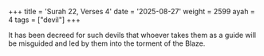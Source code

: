 +++
title = 'Surah 22, Verses 4'
date = '2025-08-27'
weight = 2599
ayah = 4
tags = ["devil"]
+++

It has been decreed for such devils that whoever takes them as a guide will be misguided and led by them into the torment of the Blaze.